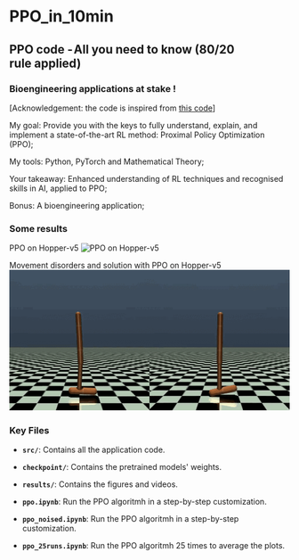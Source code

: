 # PPO_in_10min

## PPO code - All you need to know (80/20 rule applied)

### Bioengineering applications at stake !

[Acknowledgement: the code is inspired from [this code](https://github.com/labmlai/annotated_deep_learning_paper_implementations/tree/master/labml_nn/rl/ppo)]

My goal: Provide you with the keys to fully understand, explain, and implement a state-of-the-art RL method: Proximal Policy Optimization (PPO);

My tools: Python, PyTorch and Mathematical Theory;

Your takeaway: Enhanced understanding of RL techniques and recognised skills in AI, applied to PPO;

Bonus: A bioengineering application;

### Some results

PPO on Hopper-v5
![PPO on Hopper-v5](gif/ppo.gif)

Movement disorders and solution with PPO on Hopper-v5
![Movement disorders and solution with PPO on Hopper-v5](gif/ppo_mvt_disorder.gif)

### Key Files

- **`src/`**: Contains all the application code.
- **`checkpoint/`**: Contains the pretrained models' weights.
- **`results/`**: Contains the figures and videos.

- **`ppo.ipynb`**: Run the PPO algoritmh in a step-by-step customization.
- **`ppo_noised.ipynb`**: Run the PPO algoritmh in a step-by-step customization.
- **`ppo_25runs.ipynb`**: Run the PPO algoritmh 25 times to average the plots.
